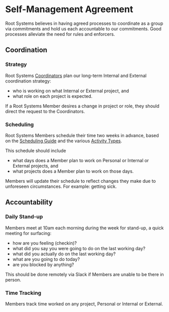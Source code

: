 # Self-Management Agreement

Root Systems believes in having agreed processes to coordinate as a group via commitments and hold us each accountable to our commitments. Good processes alleviate the need for rules and enforcers.

## Coordination

### Strategy

Root Systems [Coordinators](../roles/coordinator.md) plan our long-term Internal and External coordination strategy:

- who is working on what Internal or External project, and
- what role on each project is expected.

If a Root Systems Member desires a change in project or role, they should direct the request to the Coordinators.

### Scheduling

Root Systems Members schedule their time two weeks in advance, based on the [Scheduling Guide](../guides/scheduling.md) and the various [Activity Types](./activity-types.md).

This schedule should include

- what days does a Member plan to work on Personal or Internal or External projects, and
- what projects does a Member plan to work on those days.

Members will update their schedule to reflect changes they make due to unforeseen circumstances. For example: getting sick.

## Accountability

### Daily Stand-up

Members meet at 10am each morning during the week for stand-up, a quick meeting for surfacing:

- how are you feeling (checkin)?
- what did you say you were going to do on the last working day?
- what did you actually do on the last working day?
- what are you going to do today?
- are you blocked by anything?

This should be done remotely via Slack if Members are unable to be there in person.

### Time Tracking

Members track time worked on any project, Personal or Internal or External.
